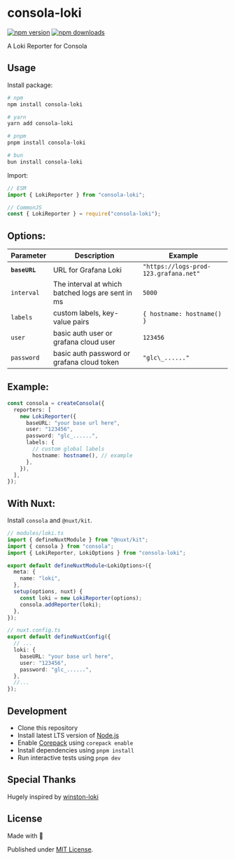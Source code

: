 # consola-loki

[![npm version][npm-version-src]][npm-version-href]
[![npm downloads][npm-downloads-src]][npm-downloads-href]

<!-- [![bundle][bundle-src]][bundle-href] -->
<!-- [![Codecov][codecov-src]][codecov-href] -->

A Loki Reporter for Consola

## Usage

Install package:

```sh
# npm
npm install consola-loki

# yarn
yarn add consola-loki

# pnpm
pnpm install consola-loki

# bun
bun install consola-loki
```

Import:

```js
// ESM
import { LokiReporter } from "consola-loki";

// CommonJS
const { LokiReporter } = require("consola-loki");
```

## Options:

| **Parameter** | **Description**                                   | **Example**                           |
| ------------- | ------------------------------------------------- | ------------------------------------- |
| **`baseURL`** | URL for Grafana Loki                              | `"https://logs-prod-123.grafana.net"` |
| `interval`    | The interval at which batched logs are sent in ms | `5000`                                |
| `labels`      | custom labels, key-value pairs                    | `{ hostname: hostname() }`            |
| `user`        | basic auth user or grafana cloud user             | `123456`                              |
| `password`    | basic auth password or grafana cloud token        | `"glc\_......"`                       |

## Example:

```ts
const consola = createConsola({
  reporters: [
    new LokiReporter({
      baseURL: "your base url here",
      user: "123456",
      password: "glc_......",
      labels: {
        // custom global labels
        hostname: hostname(), // example
      },
    }),
  ],
});
```

## With Nuxt:

Install `consola` and `@nuxt/kit`.

```ts
// modules/loki.ts
import { defineNuxtModule } from "@nuxt/kit";
import { consola } from "consola";
import { LokiReporter, LokiOptions } from "consola-loki";

export default defineNuxtModule<LokiOptions>({
  meta: {
    name: "loki",
  },
  setup(options, nuxt) {
    const loki = new LokiReporter(options);
    consola.addReporter(loki);
  },
});
```

```ts
// nuxt.config.ts
export default defineNuxtConfig({
  // ...
  loki: {
    baseURL: "your base url here",
    user: "123456",
    password: "glc_......",
  },
  //...
});
```

## Development

- Clone this repository
- Install latest LTS version of [Node.js](https://nodejs.org/en/)
- Enable [Corepack](https://github.com/nodejs/corepack) using `corepack enable`
- Install dependencies using `pnpm install`
- Run interactive tests using `pnpm dev`

## Special Thanks

Hugely inspired by [winston-loki](https://github.com/JaniAnttonen/winston-loki)

## License

Made with 💛

Published under [MIT License](./LICENSE).

<!-- Badges -->

[npm-version-src]: https://img.shields.io/npm/v/consola-loki?style=flat&colorA=18181B&colorB=F0DB4F
[npm-version-href]: https://npmjs.com/package/consola-loki
[npm-downloads-src]: https://img.shields.io/npm/dm/consola-loki?style=flat&colorA=18181B&colorB=F0DB4F
[npm-downloads-href]: https://npmjs.com/package/consola-loki

<!-- [codecov-src]: https://img.shields.io/codecov/c/gh/unjs/consola-loki/main?style=flat&colorA=18181B&colorB=F0DB4F
[codecov-href]: https://codecov.io/gh/unjs/consola-loki

[bundle-src]: https://img.shields.io/bundlephobia/minzip/consola-loki?style=flat&colorA=18181B&colorB=F0DB4F
[bundle-href]: https://bundlephobia.com/result?p=consola-loki -->
